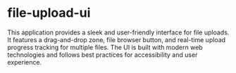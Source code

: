# file-upload-ui
 This application provides a sleek and user-friendly interface for file uploads. It features a drag-and-drop zone, file browser button, and real-time upload progress tracking for multiple files. The UI is built with modern web technologies and follows best practices for accessibility and user experience.
